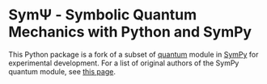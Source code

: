SymΨ - Symbolic Quantum Mechanics with Python and SymPy
=========================================================

This Python package is a fork of a subset of [quantum](https://github.com/sympy/sympy/tree/master/sympy/physics/quantum) module in [SymPy](http://www.sympy.org) for experimental development. For a list of original authors of the SymPy quantum module, see [this page](https://github.com/sympy/sympy/commits/master/sympy/physics/quantum).

